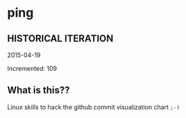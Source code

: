 # ping

## HISTORICAL ITERATION
2015-04-19

Incremented: 109

## What is this?? 
Linux skills to hack the github commit visualization chart `;-)`
